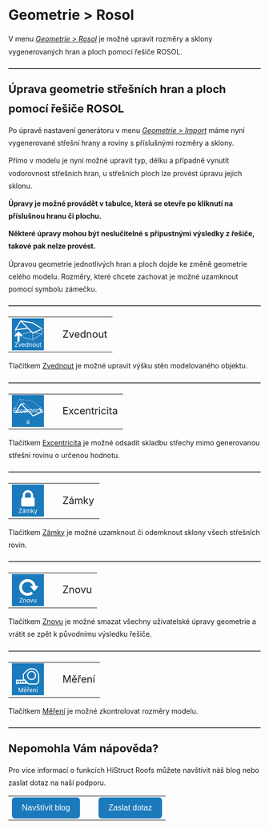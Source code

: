 <!DOCTYPE html>
<html lang="cs">
<head>
<meta charset="UTF-8">
<title>Geometrie &gt; Rosol</title>
</head>

<style>
    body{ /* Nastavení okrajů a řádkování pro celý dokument */
      line-height: 1.8;
      padding-top: 30px;
      padding-right: 30px;
      padding-bottom: 30px;
      padding-left: 30px;
    }
    h1{ /* Styl hlavního nadpisu */
      font-size: 28px;
      border-bottom: none;
      margin-top: 10px;
      margin-bottom: 0px;
    }
    h2{ /* Styl podnadpisů */
      font-size: 22px;
      border-bottom: none;
      margin-top: 10px;
      margin-bottom: 0px;
    }
    p{ /* Styl odstavců */
      border-bottom: none;
      margin-top: 10px;
      margin-bottom: 10px;
    }
    hr.main{ /* Hlavní oddělovací čára */
      border: none;
      border-top: 2px solid #555; /* čárkovaná čára */
      height: 1px; /* zruší výšku, protože border se použije místo background */
      margin-top: 20px;
      margin-bottom: 20px;
    }
    hr{ /* Běžná oddělovací čára */
      all: unset; /* zruší úplně veškeré defaultní styly */
      display: block;
      width: 100%;
      border-top: 2px dashed #555;
      margin: 20px 0;
    }
    .btn { /* Styl tlačítek */
      margin-top: 0px;
      padding: 12px 20px;
      background-color: rgb(27,122,187);
      color: white;
      border: none;
      border-radius: 6px;
      cursor: pointer;
      font-size: 16px;
    }
    .btn:hover { /* Styl tlačítek při najetí myší */
      background-color: rgb(20,90,140);
    }
</style>

<body>

<h1>Geometrie &gt; Rosol</h1>
<p>V menu <u><i>Geometrie &gt; Rosol</i></u> je možné upravit rozměry a sklony vygenerovaných hran a ploch pomocí řešiče ROSOL.</p>

<hr class="main"> <!-- Vodorovná čára jako oddělovač sekce -->

<h2>Úprava geometrie střešních hran a ploch pomocí řešiče ROSOL</h2>
<p>Po úpravě nastavení generátoru v menu <u><i>Geometrie &gt; Import</i></u> máme nyní vygenerované střešní hrany a roviny s příslušnými rozměry a sklony.</p>
<p>Přímo v modelu je nyní možné upravit typ, délku a případně vynutit vodorovnost střešních hran, u střešních ploch lze provést úpravu jejich sklonu.</p>
<p><b>Úpravy je možné provádět v tabulce, která se otevře po kliknutí na příslušnou hranu či plochu.</b></p>
<p><b>Některé úpravy mohou být neslučitelné s přípustnými výsledky z řešiče, takové pak nelze provést.</b></p>
<p>Úpravou geometrie jednotlivých hran a ploch dojde ke změně geometrie celého modelu. Rozměry, které chcete zachovat je možné uzamknout pomocí symbolu zámečku.</p>

<hr class="main"> <!-- Vodorovná čára jako oddělovač sekce -->

<p>
<table>
  <tr>
    <td>
      <div style="position: relative; width: 64px; height: 64px;">
        <img src="img/RoofLiftIcon64x64.png" alt="RoofLiftIcon64x64.png" width="64" height="64">
        <div style="position: absolute; bottom: 0; width: 100%; background: none; color: white; font-size: 12px; text-align: center;">Zvednout</div>
      </div>
    </td>
    <td style="vertical-align: middle; font-size: 20px; padding-left: 30px;">Zvednout</td>
  </tr>
</table>
</p>
<p>Tlačítkem <u>Zvednout</u> je možné upravit výšku stěn modelovaného objektu.</p>

<hr class="main"> <!-- Vodorovná čára jako oddělovač sekce -->

<p>
<table>
  <tr>
    <td>
      <div style="position: relative; width: 64px; height: 64px;">
        <img src="img/RoofEccentricityIcon64x64.png" alt="RoofEccentricityIcon64x64.png" width="64" height="64">
        <div style="position: absolute; bottom: 0; width: 100%; background: none; color: white; font-size: 12px; text-align: center;">Excentricita</div>
      </div>
    </td>
    <td style="vertical-align: middle; font-size: 20px; padding-left: 30px;">Excentricita</td>
  </tr>
</table>
</p>
<p>Tlačítkem <u>Excentricita</u> je možné odsadit skladbu střechy mimo generovanou střešní rovinu o určenou hodnotu.</p>

<hr class="main"> <!-- Vodorovná čára jako oddělovač sekce -->

<p>
<table>
  <tr>
    <td>
      <div style="position: relative; width: 64px; height: 64px;">
        <img src="img/LockIcon64x64.png" alt="LockIcon64x64.png" width="64" height="64">
        <div style="position: absolute; bottom: 0; width: 100%; background: none; color: white; font-size: 12px; text-align: center;">Zámky</div>
      </div>
    </td>
    <td style="vertical-align: middle; font-size: 20px; padding-left: 30px;">Zámky</td>
  </tr>
</table>
</p>
<p>Tlačítkem <u>Zámky</u> je možné uzamknout či odemknout sklony všech střešních rovin.</p>

<hr class="main"> <!-- Vodorovná čára jako oddělovač sekce -->

<p>
<table>
  <tr>
    <td>
      <div style="position: relative; width: 64px; height: 64px;">
        <img src="img/StartOverIcon64x64.png" alt="StartOverIcon64x64.png" width="64" height="64">
        <div style="position: absolute; bottom: 0; width: 100%; background: none; color: white; font-size: 12px; text-align: center;">Znovu</div>
      </div>
    </td>
    <td style="vertical-align: middle; font-size: 20px; padding-left: 30px;">Znovu</td>
  </tr>
</table>
</p>
<p>Tlačítkem <u>Znovu</u> je možné smazat všechny uživatelské úpravy geometrie a vrátit se zpět k původnímu výsledku řešiče.</p>

<hr class="main"> <!-- Vodorovná čára jako oddělovač sekce -->

<p>
<table>
  <tr>
    <td>
      <div style="position: relative; width: 64px; height: 64px;">
        <img src="img/TapeMeasureIcon64x64.png" alt="TapeMeasureIcon64x64.png" width="64" height="64">
        <div style="position: absolute; bottom: 0; width: 100%; background: none; color: white; font-size: 12px; text-align: center;">Měření</div>
      </div>
    </td>
    <td style="vertical-align: middle; font-size: 20px; padding-left: 30px;">Měření</td>
  </tr>
</table>
</p>
<p>Tlačítkem <u>Měření</u> je možné zkontrolovat rozměry modelu.</p>

<hr class="main"> <!-- Vodorovná čára jako oddělovač sekce -->

<h2>Nepomohla Vám nápověda?</h2>
<p>Pro více informací o funkcích HiStruct Roofs můžete navštívit náš blog nebo zaslat dotaz na naší podporu.</p>

<p>
<table>
  <tr>
    <td>
      <a href="https://docs.histruct.com/cs/"> 
        <button class="btn">Navštívit blog</button>
      </a>
    </td>
    <td style="padding-left: 30px;">
      <a href="mailto:support@histruct.com?subject=Dotaz na Support HiStruct">
        <button class="btn">Zaslat dotaz</button>
      </a>
    </td>
  </tr>
</table>
</p>

</body>
</html>
